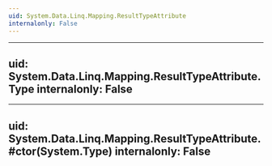 ```yaml
---
uid: System.Data.Linq.Mapping.ResultTypeAttribute
internalonly: False
---
```


---
uid: System.Data.Linq.Mapping.ResultTypeAttribute.Type
internalonly: False
---

---
uid: System.Data.Linq.Mapping.ResultTypeAttribute.#ctor(System.Type)
internalonly: False
---
